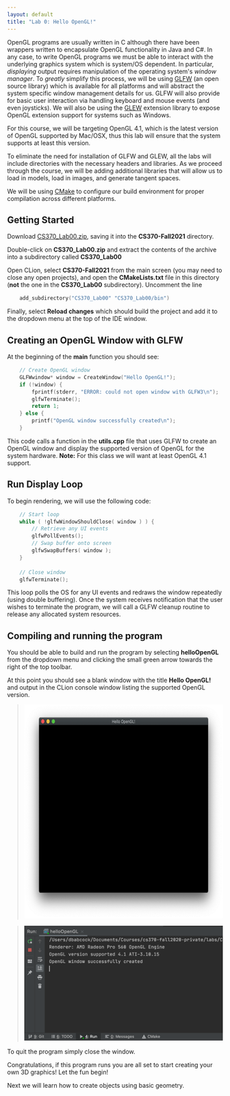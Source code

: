 ```yaml
---
layout: default
title: "Lab 0: Hello OpenGL!"
---
```


OpenGL programs are usually written in C although there have been wrappers written to encapsulate OpenGL functionality in Java and C\#. In any case, to write OpenGL programs we must be able to interact with the underlying graphics system which is system/OS dependent. In particular, *displaying* output requires manipulation of the operating system's *window manager*. To *greatly* simplify this process, we will be using [GLFW](https://www.glfw.org) (an open source library) which is available for all platforms and will abstract the system specific window management details for us. GLFW will also provide for basic user interaction via handling keyboard and mouse events (and even joysticks). We will also be using the [GLEW](http://glew.sourceforge.net) extension library to expose OpenGL extension support for systems such as Windows.

For this course, we will be targeting OpenGL 4.1, which is the latest version of OpenGL supported by Mac/OSX, thus this lab will ensure that the system supports at least this version.

To eliminate the need for installation of GLFW and GLEW, all the labs will include directories with the necessary headers and libraries. As we proceed through the course, we will be adding additional libraries that will allow us to load in models, load in images, and generate tangent spaces.

We will be using [CMake](https://cmake.org) to configure our build environment for proper compilation across different platforms.

## Getting Started

Download [CS370\_Lab00.zip](src/CS370_Lab00.zip), saving it into the **CS370-Fall2021** directory.

Double-click on **CS370\_Lab00.zip** and extract the contents of the archive into a subdirectory called **CS370\_Lab00**

Open CLion, select **CS370-Fall2021** from the main screen (you may need to close any open projects), and open the **CMakeLists.txt** file in this directory (**not** the one in the **CS370\_Lab00** subdirectory). Uncomment the line

```cpp
	add_subdirectory("CS370_Lab00" "CS370_Lab00/bin")
```

Finally, select **Reload changes** which should build the project and add it to the dropdown menu at the top of the IDE window.

## Creating an OpenGL Window with GLFW

At the beginning of the **main** function you should see:

```cpp
    // Create OpenGL window
    GLFWwindow* window = CreateWindow("Hello OpenGL!");
    if (!window) {
        fprintf(stderr, "ERROR: could not open window with GLFW3\n");
        glfwTerminate();
        return 1;
    } else {
        printf("OpenGL window successfully created\n");
    }
```

This code calls a function in the **utils.cpp** file that uses GLFW to create an OpenGL window and display the supported version of OpenGL for the system hardware. **Note:** For this class we will want at least OpenGL 4.1 support.

## Run Display Loop

To begin rendering, we will use the following code:

```cpp
    // Start loop
    while ( !glfwWindowShouldClose( window ) ) {
        // Retrieve any UI events
        glfwPollEvents();
        // Swap buffer onto screen
        glfwSwapBuffers( window );
    }

    // Close window
    glfwTerminate();
```

This loop polls the OS for any UI events and redraws the window repeatedly (using double buffering). Once the system receives notification that the user wishes to terminate the program, we will call a GLFW cleanup routine to release any allocated system resources.

## Compiling and running the program

You should be able to build and run the program by selecting **helloOpenGL** from the dropdown menu and clicking the small green arrow towards the right of the top toolbar.

At this point you should see a blank window with the title **Hello OpenGL!** and output in the CLion console window listing the supported OpenGL version.

> <img src="images/lab00/Blank.png" alt="Hello OpenGL Window" height="500"/>

> <img src="images/lab00/Console.png" alt="Lab00 Console" width="500"/>

To quit the program simply close the window.

Congratulations, if this program runs you are all set to start creating your own 3D graphics! Let the fun begin!

Next we will learn how to create objects using basic geometry.
